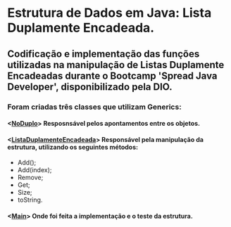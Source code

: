 # Estrutura de Dados em Java: Lista Duplamente Encadeada.

## Codificação e implementação das funções utilizadas na manipulação de Listas Duplamente Encadeadas durante o Bootcamp 'Spread Java Developer', disponibilizado pela DIO.

### Foram criadas três classes que utilizam Generics: 

#### <[NoDuplo](https://github.com/Prandera/Estrutura-de-Dados-ListaDuplamenteEncadeada-Java-Spread-Dio/blob/master/src/main/java/one/digitalinnovation/NoDuplo.java)>  Resposnsável pelos apontamentos entre os objetos.

#### <[ListaDuplamenteEncadeada](https://github.com/Prandera/Estrutura-de-Dados-ListaDuplamenteEncadeada-Java-Spread-Dio/blob/master/src/main/java/one/digitalinnovation/ListaDuplamenteEncadeada.java)>  Responsável pela manipulação da estrutura, utilizando os seguintes métodos:
- Add();
- Add(index);
- Remove;
- Get;
- Size;
- toString.

#### <[Main](https://github.com/Prandera/Estrutura-de-Dados-ListaEncadeada-Java-Spread-Dio/blob/master/src/main/java/dio/digitalinnovation/Main.java)>  Onde foi feita a implementação e o teste da estrutura.
